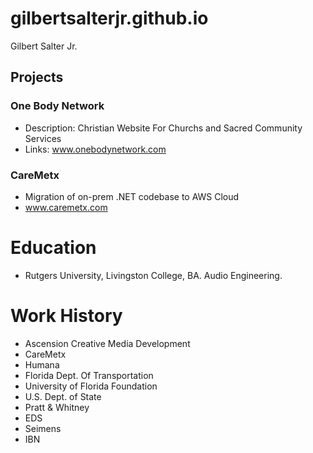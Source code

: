 # gilbertsalterjr.github.io
Gilbert Salter Jr. 

## Projects
### One Body Network
- Description: Christian Website For Churchs and Sacred Community Services
- Links: www.onebodynetwork.com

### CareMetx
- Migration of on-prem .NET codebase to AWS Cloud
- www.caremetx.com

# Education
- Rutgers University, Livingston College, BA. Audio Engineering.

# Work History
- Ascension Creative Media Development
- CareMetx
- Humana
- Florida Dept. Of Transportation
- University of Florida Foundation
- U.S. Dept. of State
- Pratt & Whitney
- EDS
- Seimens
- IBN
 
  
